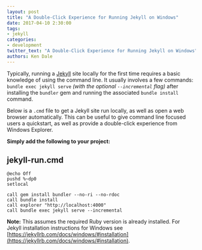 ```yaml
---
layout: post
title: "A Double-Click Experience for Running Jekyll on Windows"
date: 2017-04-10 2:30:00
tags:
- jekyll
categories:
- development
twitter_text: "A Double-Click Experience for Running Jekyll on Windows"
authors: Ken Dale
---
```


Typically, running a [Jekyll](https://jekyllrb.com/) site locally for the first time requires a basic knowledge of using the command line. It usually involves a few commands: `bundle exec jekyll serve` *(with the optional `--incremental` flag)* after installing the `bundler` gem and running the associated `bundle install` command.

Below is a `.cmd` file to get a Jekyll site run locally, as well as open a web browser automatically. This can be useful to give command line focused users a quickstart, as well as provide a double-click experience from Windows Explorer.

**Simply add the following to your project:**

## **jekyll-run.cmd**

```
@echo Off
pushd %~dp0
setlocal

call gem install bundler --no-ri --no-rdoc
call bundle install
call explorer "http://localhost:4000"
call bundle exec jekyll serve --incremental
```

**Note:** This assumes the required Ruby version is already installed. For Jekyll installation instructions for Windows see [https://jekyllrb.com/docs/windows/#installation](https://jekyllrb.com/docs/windows/#installation).
